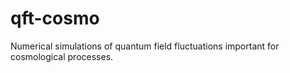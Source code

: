 # qft-cosmo
Numerical simulations of quantum field fluctuations important for cosmological processes.
